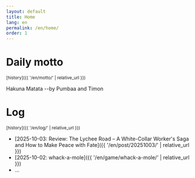 ```yaml
---
layout: default
title: Home
lang: en
permalink: /en/home/
order: 1
---
```

# Daily motto

<sub>[history]({{ '/en/motto/' | relative_url }})</sub>

Hakuna Matata  --by Pumbaa and Timon

# Log

<sub>[history]({{ '/en/log/' | relative_url }})</sub>

* [2025-10-03: Review: The Lychee Road – A White-Collar Worker's Saga and How to Make Peace with Fate]({{ '/en/post/20251003/' | relative_url }})
* [2025-10-02: whack-a-mole]({{ '/en/game/whack-a-mole/' | relative_url }})
* ...
